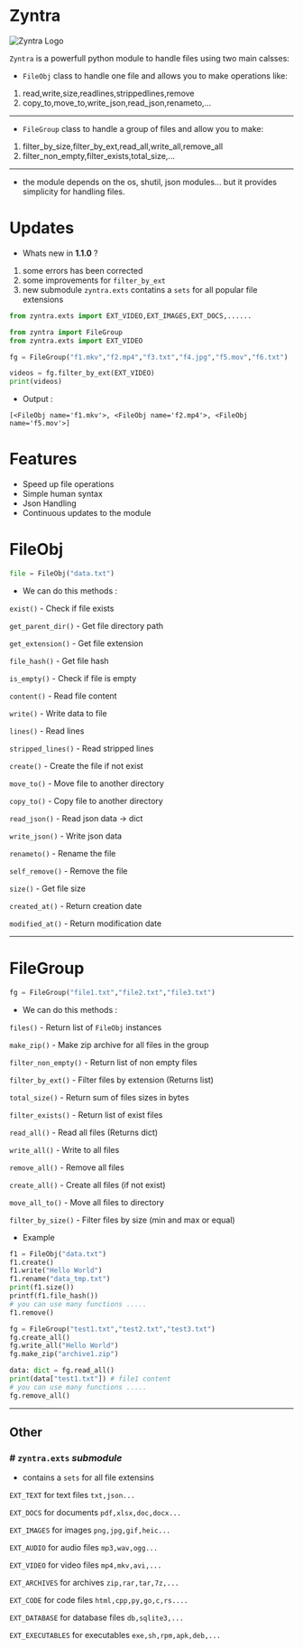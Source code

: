 # Zyntra

![Zyntra Logo](https://files.catbox.moe/fxba66.png)

`Zyntra` is a powerfull python module to handle files using two main calsses:

- `FileObj` class to handle one file and allows you to make operations like:
1. read,write,size,readlines,strippedlines,remove
2. copy_to,move_to,write_json,read_json,renameto,...

---

- `FileGroup` class to handle a group of files and allow you to make:
1. filter_by_size,filter_by_ext,read_all,write_all,remove_all
2. filter_non_empty,filter_exists,total_size,...

---

- the module depends on the os, shutil, json modules... but it provides simplicity for handling files.

# Updates

- Whats new in **1.1.0** ?
1. some errors has been corrected
2. some improvements for `filter_by_ext`
3. new submodule `zyntra.exts` contatins a `sets` for all popular file extensions
```python
from zyntra.exts import EXT_VIDEO,EXT_IMAGES,EXT_DOCS,......
```

```python
from zyntra import FileGroup
from zyntra.exts import EXT_VIDEO

fg = FileGroup("f1.mkv","f2.mp4","f3.txt","f4.jpg","f5.mov","f6.txt")

videos = fg.filter_by_ext(EXT_VIDEO)
print(videos)
```
- Output : 
```output
[<FileObj name='f1.mkv'>, <FileObj name='f2.mp4'>, <FileObj name='f5.mov'>]
```

# Features

- Speed up file operations
- Simple human syntax
- Json Handling
- Continuous updates to the module

# FileObj

```python
file = FileObj("data.txt")
```

- We can do this methods :

`exist()` - Check if file exists

`get_parent_dir()` - Get file directory path

`get_extension()` - Get file extension

`file_hash()` - Get file hash

`is_empty()` - Check if file is empty

`content()` - Read file content

`write()` - Write data to file

`lines()` - Read lines

`stripped_lines()` - Read stripped lines

`create()` - Create the file if not exist

`move_to()` - Move file to another directory

`copy_to()` - Copy file to another directory

`read_json()` - Read json data -> dict

`write_json()` - Write json data

`renameto()` - Rename the file

`self_remove()` - Remove the file

`size()` - Get file size

`created_at()` - Return creation date

`modified_at()` - Return modification date


---

# FileGroup

```python
fg = FileGroup("file1.txt","file2.txt","file3.txt")
```

- We can do this methods :

`files()` - Return list of `FileObj` instances

`make_zip()` - Make zip archive for all files in the group

`filter_non_empty()` - Return list of non empty files 

`filter_by_ext()` - Filter files by extension (Returns list)

`total_size()` - Return sum of files sizes in bytes

`filter_exists()` - Return list of exist files

`read_all()` - Read all files (Returns dict)

`write_all()` - Write to all files

`remove_all()` - Remove all files

`create_all()` - Create all files (if not exist)

`move_all_to()` - Move all files to directory

`filter_by_size()` - Filter files by size (min and max or equal)

- Example

```python
f1 = FileObj("data.txt")
f1.create()
f1.write("Hello World")
f1.rename("data_tmp.txt")
print(f1.size())
printf(f1.file_hash())
# you can use many functions .....
f1.remove()

fg = FileGroup("test1.txt","test2.txt","test3.txt")
fg.create_all()
fg.write_all("Hello World")
fg.make_zip("archive1.zip")

data: dict = fg.read_all()
print(data["test1.txt"]) # file1 content
# you can use many functions .....
fg.remove_all()
```

---

## Other

### # `zyntra.exts` *submodule*

- contains a `sets` for all file extensins

`EXT_TEXT` for text files `txt,json...`

`EXT_DOCS` for documents `pdf,xlsx,doc,docx...`

`EXT_IMAGES` for images `png,jpg,gif,heic...`

`EXT_AUDIO` for audio files `mp3,wav,ogg...`

`EXT_VIDEO` for video files `mp4,mkv,avi,...`

`EXT_ARCHIVES` for archives `zip,rar,tar,7z,...`

`EXT_CODE` for code files `html,cpp,py,go,c,rs....`

`EXT_DATABASE` for database files `db,sqlite3,...`

`EXT_EXECUTABLES` for executables `exe,sh,rpm,apk,deb,...`
